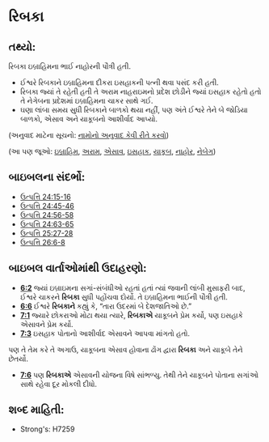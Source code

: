 # રિબકા 

## તથ્યો: 

રિબકા ઇબ્રાહિમના ભાઈ નાહોરની પૌત્રી હતી.

* ઈશ્વરે રિબકાને ઇબ્રાહિમના દીકરા ઇસહાકની પત્ની થવા પસંદ કરી હતી.
* રિબકા જ્યાં તે રહેતી હતી તે અરામ નાહરાઇમનો પ્રદેશ છોડીને જ્યાં ઇસહાક રહેતો હતો તે નેગેબના પ્રદેશમાં ઇબ્રાહિમના ચાકર સાથે ગઈ.
* ઘણા લાંબા સમય સુધી રિબકાને બાળકો થયા નહીં, પણ અંતે ઈશ્વરે તેને બે જોડિયા બાળકો, એસાવ અને યાકૂબનો આશીર્વાદ આપ્યો.

(અનુવાદ માટેના સૂચનો: [નામોનો અનુવાદ કેવી રીતે કરવો](rc://gu/ta/man/translate/translate-names))

(આ પણ જૂઓ: [ઇબ્રાહિમ](../names/abraham.md), [અરામ](../names/aram.md), [એસાવ](../names/esau.md), [ઇસહાક](../names/isaac.md), [યાકૂબ](../names/jacob.md), [નાહોર](../names/nahor.md), [નેબેગ](../names/negev.md))

## બાઇબલના સંદર્ભો: 

* [ઉત્પત્તિ 24:15-16](rc://gu/tn/help/gen/24/15)
* [ઉત્પત્તિ 24:45-46](rc://gu/tn/help/gen/24/45)
* [ઉત્પત્તિ 24:56-58](rc://gu/tn/help/gen/24/56)
* [ઉત્પત્તિ 24:63-65](rc://gu/tn/help/gen/24/63)
* [ઉત્પત્તિ 25:27-28](rc://gu/tn/help/gen/25/27)
* [ઉત્પત્તિ 26:6-8](rc://gu/tn/help/gen/26/06)

## બાઇબલ વાર્તાઓમાંથી ઉદાહરણો: 

* __[6:2](rc://gu/tn/help/obs/06/02)__ જ્યાં ઇબ્રાઇમના સગાં-સંબંધીઓ રહતાં હતાં ત્યાં જવાની લાંબી મુસાફરી બાદ, ઈશ્વરે ચાકરને __રિબકા__ સુધી પહોંચવા દોર્યો. તે ઇબ્રાહિમના ભાઈની પૌત્રી હતી.
* __[6:6](rc://gu/tn/help/obs/06/06)__ ઈશ્વરે  __રિબકાને__ કહ્યું કે, “તારા ઉદરમાં બે દેશજાતિઓ છે.”
* __[7:1](rc://gu/tn/help/obs/07/01)__ જ્યારે છોકરાઓ મોટા થયા ત્યારે, __રિબકાએ__ યાકૂબને પ્રેમ કર્યો, પણ ઇસહાકે એસાવને પ્રેમ કર્યો.
* __[7:3](rc://gu/tn/help/obs/07/03)__ ઇસહાક પોતાનો આશીર્વાદ એસાવને આપવા માંગતો હતો.

પણ તે તેમ કરે તે અગાઉ, યાકૂબના એસાવ હોવાના ઢોંગ દ્વારા __રિબકા__ અને યાકૂબે તેને છેતર્યો.

* __[7:6](rc://gu/tn/help/obs/07/06)__ પણ __રિબકાએ__ એસાવની યોજના વિષે સાંભળ્યુ. તેથી તેને યાકૂબને પોતાના સગાંઓ સાથે રહેવા દૂર મોકલી દીધો.

## શબ્દ માહિતી: 

* Strong's: H7259

